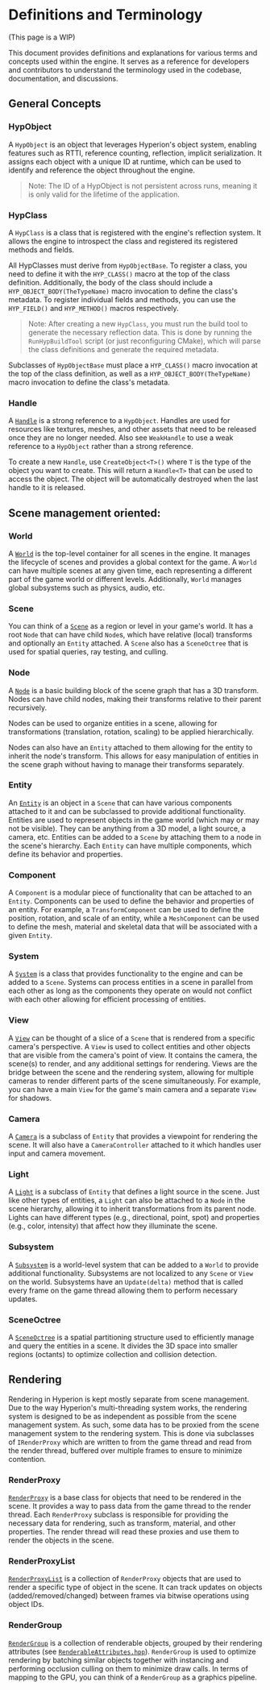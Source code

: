 # Definitions and Terminology

(This page is a WIP)

This document provides definitions and explanations for various terms and concepts used within the engine. It serves as a reference for developers and contributors to understand the terminology used in the codebase, documentation, and discussions.

## General Concepts

### HypObject
A `HypObject` is an object that leverages Hyperion's object system, enabling features such as RTTI, reference counting, reflection, implicit serialization. It assigns each object with a unique ID at runtime, which can be used to identify and reference the object throughout the engine.

> Note: The ID of a HypObject is not persistent across runs, meaning it is only valid for the lifetime of the application.

### HypClass
A `HypClass` is a class that is registered with the engine's reflection system. It allows the engine to introspect the class and registered its registered methods and fields.

All HypClasses must derive from `HypObjectBase`. To register a class, you need to define it with the `HYP_CLASS()` macro at the top of the class definition. Additionally, the body of the class should include a `HYP_OBJECT_BODY(TheTypeName)` macro invocation to define the class's metadata. To register individual fields and methods, you can use the `HYP_FIELD()` and `HYP_METHOD()` macros respectively.

> Note: After creating a new `HypClass`, you must run the build tool to generate the necessary reflection data. This is done by running the `RunHypBuildTool` script (or just reconfiguring CMake), which will parse the class definitions and generate the required metadata.

Subclasses of `HypObjectBase` must place a `HYP_CLASS()` macro invocation at the top of the class definition, as well as a `HYP_OBJECT_BODY(TheTypeName)` macro invocation to define the class's metadata.

### Handle
A [`Handle`](../src/core/Handle.hpp) is a strong reference to a `HypObject`. Handles are used for resources like textures, meshes, and other assets that need to be released once they are no longer needed. Also see `WeakHandle` to use a weak reference to a `HypObject` rather than a strong reference.

To create a new `Handle`, use `CreateObject<T>()` where `T` is the type of the object you want to create. This will return a `Handle<T>` that can be used to access the object. The object will be automatically destroyed when the last handle to it is released.

## Scene management oriented:
### World
A [`World`](../src/scene/World.hpp) is the top-level container for all scenes in the engine. It manages the lifecycle of scenes and provides a global context for the game. A `World` can have multiple scenes at any given time, each representing a different part of the game world or different levels. Additionally, `World` manages global subsystems such as physics, audio, etc.

### Scene
You can think of a [`Scene`](../src/scene/Scene.hpp) as a region or level in your game's world. It has a root `Node` that can have child `Node`s, which have relative (local) transforms and optionally an `Entity` attached. A `Scene` also has a `SceneOctree` that is used for spatial queries, ray testing, and culling.

### Node
A [`Node`](../src/scene/Node.hpp) is a basic building block of the scene graph that has a 3D transform. Nodes can have child nodes, making their transforms relative to their parent recursively.

Nodes can be used to organize entities in a scene, allowing for transformations (translation, rotation, scaling) to be applied hierarchically.

Nodes can also have an `Entity` attached to them allowing for the entity to inherit the node's transform. This allows for easy manipulation of entities in the scene graph without having to manage their transforms separately.

### Entity
An [`Entity`](../src/scene/Entity.hpp) is an object in a `Scene` that can have various components attached to it and can be subclassed to provide additional functionality. Entities are used to represent objects in the game world (which may or may not be visible). They can be anything from a 3D model, a light source, a camera, etc. Entities can be added to a `Scene` by attaching them to a node in the scene's hierarchy. Each `Entity` can have multiple components, which define its behavior and properties.

### Component
A `Component` is a modular piece of functionality that can be attached to an `Entity`. Components can be used to define the behavior and properties of an entity. For example, a `TransformComponent` can be used to define the position, rotation, and scale of an entity, while a `MeshComponent` can be used to define the mesh, material and skeletal data that will be associated with a given `Entity`.

### System
A [`System`](../src/scene/System.hpp) is a class that provides functionality to the engine and can be added to a `Scene`. Systems can process entities in a scene in parallel from each other as long as the components they operate on would not conflict with each other allowing for efficient processing of entities.

### View
A [`View`](../src/scene/View.hpp) can be thought of a slice of a `Scene` that is rendered from a specific camera's perspective. A `View` is used to collect entities and other objects that are visible from the camera's point of view. It contains the camera, the scene(s) to render, and any additional settings for rendering. Views are the bridge between the scene and the rendering system, allowing for multiple cameras to render different parts of the scene simultaneously. For example, you can have a main `View` for the game's main camera and a separate `View` for shadows.

### Camera
A [`Camera`](../src/scene/camera/Camera.hpp) is a subclass of `Entity` that provides a viewpoint for rendering the scene. It will also have a `CameraController` attached to it which handles user input and camera movement.

### Light
A [`Light`](../src/scene/Light.hpp) is a subclass of `Entity` that defines a light source in the scene. Just like other types of entities, a `Light` can also be attached to a `Node` in the scene hierarchy, allowing it to inherit transformations from its parent node. Lights can have different types (e.g., directional, point, spot) and properties (e.g., color, intensity) that affect how they illuminate the scene.

### Subsystem
A [`Subsystem`](../src/scene/Subsystem.hpp) is a world-level system that can be added to a `World` to provide additional functionality. Subsystems are not localized to any `Scene` or `View` on the world. Subsystems have an `Update(delta)` method that is called every frame on the game thread allowing them to perform necessary updates.

### SceneOctree
A [`SceneOctree`](../src/scene/SceneOctree.hpp) is a spatial partitioning structure used to efficiently manage and query the entities in a scene. It divides the 3D space into smaller regions (octants) to optimize collection and collision detection.

## Rendering
Rendering in Hyperion is kept mostly separate from scene management. Due to the way Hyperion's multi-threading system works, the rendering system is designed to be as independent as possible from the scene management system. As such, some data has to be proxied from the scene management system to the rendering system. This is done via subclasses of `IRenderProxy` which are written to from the game thread and read from the render thread, buffered over multiple frames to ensure to minimize contention.

### RenderProxy
[`RenderProxy`](../src/rendering/RenderProxy.hpp) is a base class for objects that need to be rendered in the scene. It provides a way to pass data from the game thread to the render thread. Each `RenderProxy` subclass is responsible for providing the necessary data for rendering, such as transform, material, and other properties. The render thread will read these proxies and use them to render the objects in the scene.

### RenderProxyList
[`RenderProxyList`](../src/rendering/RenderProxy.hpp) is a collection of `RenderProxy` objects that are used to render a specific type of object in the scene. It can track updates on objects (added/removed/changed) between frames via bitwise operations using object IDs.

### RenderGroup
[`RenderGroup`](../src/rendering/RenderGroup.hpp) is a collection of renderable objects, grouped by their rendering attributes (see [`RenderableAttributes.hpp`](../src/rendering/RenderableAttributes.hpp)). `RenderGroup` is used to optimize rendering by batching similar objects together with instancing and performing occlusion culling on them to minimize draw calls. In terms of mapping to the GPU, you can think of a `RenderGroup` as a graphics pipeline.